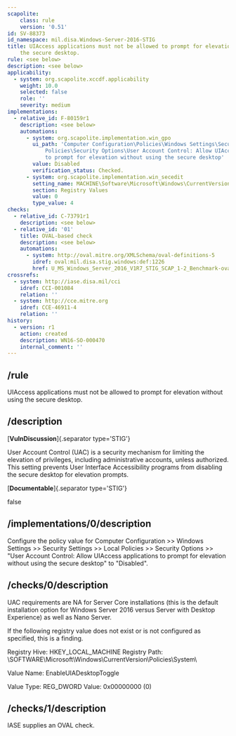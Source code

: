 ```yaml
---
scapolite:
    class: rule
    version: '0.51'
id: SV-88373
id_namespace: mil.disa.Windows-Server-2016-STIG
title: UIAccess applications must not be allowed to prompt for elevation without using
    the secure desktop.
rule: <see below>
description: <see below>
applicability:
  - system: org.scapolite.xccdf.applicability
    weight: 10.0
    selected: false
    role: ''
    severity: medium
implementations:
  - relative_id: F-80159r1
    description: <see below>
    automations:
      - system: org.scapolite.implementation.win_gpo
        ui_path: 'Computer Configuration\Policies\Windows Settings\Security Settings\Local
            Policies\Security Options\User Account Control: Allow UIAccess applications
            to prompt for elevation without using the secure desktop'
        value: Disabled
        verification_status: Checked.
      - system: org.scapolite.implementation.win_secedit
        setting_name: MACHINE\Software\Microsoft\Windows\CurrentVersion\Policies\System\EnableUIADesktopToggle
        section: Registry Values
        value: 0
        type_value: 4
checks:
  - relative_id: C-73791r1
    description: <see below>
  - relative_id: '01'
    title: OVAL-based check
    description: <see below>
    automations:
      - system: http://oval.mitre.org/XMLSchema/oval-definitions-5
        idref: oval:mil.disa.stig.windows:def:1226
        href: U_MS_Windows_Server_2016_V1R7_STIG_SCAP_1-2_Benchmark-oval.xml
crossrefs:
  - system: http://iase.disa.mil/cci
    idref: CCI-001084
    relation: ''
  - system: http://cce.mitre.org
    idref: CCE-46911-4
    relation: ''
history:
  - version: r1
    action: created
    description: WN16-SO-000470
    internal_comment: ''
---
```



## /rule

UIAccess applications must not be allowed to prompt for elevation without using the secure desktop.

## /description

[**VulnDiscussion**]{.separator type='STIG'}

User Account Control (UAC) is a security mechanism for limiting the elevation of privileges, including administrative accounts, unless authorized. This setting prevents User Interface Accessibility programs from disabling the secure desktop for elevation prompts.

[**Documentable**]{.separator type='STIG'}

false

## /implementations/0/description

Configure the policy value for Computer Configuration >> Windows Settings >> Security Settings >> Local Policies >> Security Options >> "User Account Control: Allow UIAccess applications to prompt for elevation without using the secure desktop" to "Disabled".

## /checks/0/description

UAC requirements are NA for Server Core installations (this is the default installation option for Windows Server 2016 versus Server with Desktop Experience) as well as Nano Server.

If the following registry value does not exist or is not configured as specified, this is a finding.

Registry Hive: HKEY_LOCAL_MACHINE
Registry Path: \SOFTWARE\Microsoft\Windows\CurrentVersion\Policies\System\

Value Name: EnableUIADesktopToggle

Value Type: REG_DWORD
Value: 0x00000000 (0)

## /checks/1/description

IASE supplies an OVAL check.
